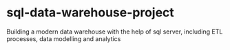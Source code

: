 # sql-data-warehouse-project
Building a modern data warehouse with the help of sql server, including ETL processes, data modelling and analytics
